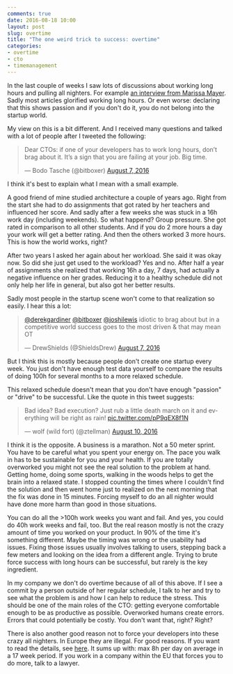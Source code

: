 ```yaml
---
comments: true
date: 2016-08-18 10:00
layout: post
slug: overtime
title: "The one weird trick to success: overtime"
categories:
- overtime
- cto
- timemanagement
---
```

In the last couple of weeks I saw lots of discussions about working long hours
and pulling all nighters. For example [an interview from Marissa
Mayer](http://gizmodo.com/marissa-mayer-you-too-can-work-130-hours-a-week-if-y-1784822446). Sadly most articles glorified working long hours. Or even worse: declaring that this shows passion and if you don't do it, you do not belong into the startup world.

My view on this is a bit different. And I received many questions and talked
with a lot of people after I tweeted the following:

<blockquote class="twitter-tweet" data-lang="en"><p lang="en" dir="ltr">Dear CTOs: if one of your developers has to work long hours, don’t brag about it. It’s a sign that you are failing at your job. Big time.</p>&mdash; Bodo Tasche (@bitboxer) <a href="https://twitter.com/bitboxer/status/762268952416452608">August 7, 2016</a></blockquote>
<script async src="//platform.twitter.com/widgets.js" charset="utf-8"></script>

I think it's best to explain what I mean with a small example.

A good friend of mine studied architecture a couple of years ago. Right from the
start she had to do assignments that got rated by her teachers and influenced
her score. And sadly after a few weeks she was stuck in a 16h work day
(including weekends). So what happend? Group pressure. She got rated in
comparison to all other students. And if you do 2 more hours a day your work
will get a better rating. And then the others worked 3 more hours. This is how the world works, right?

After two years I asked her again about her workload. She said it was okay now.
So did she just get used to the workload? Yes and no. After half a year of
assignments she realized that working 16h a day, 7 days, had actually a negative
influence on her grades. Reducing it to a healthy schedule did not only help her
life in general, but also got her better results.

Sadly most people in the startup scene won't come to that realization so easily.
I hear this a lot:

<blockquote class="twitter-tweet" data-lang="en"><p lang="en" dir="ltr"><a href="https://twitter.com/derekgardiner">@derekgardiner</a> <a href="https://twitter.com/bitboxer">@bitboxer</a> <a href="https://twitter.com/joshilewis">@joshilewis</a>  idiotic to brag about but in a competitive world success goes to the most driven &amp; that may mean OT</p>&mdash; DrewShields (@ShieldsDrew) <a href="https://twitter.com/ShieldsDrew/status/762389736023437312">August 7, 2016</a></blockquote>
<script async src="//platform.twitter.com/widgets.js" charset="utf-8"></script>

But I think this is mostly because people don't create one startup every
week. You just don't have enough test data yourself to compare the results of
doing 100h for several months to a more relaxed schedule.

This relaxed schedule doesn't mean that you don't have enough "passion" or
"drive" to be successful. Like the quote in this tweet suggests:

<blockquote class="twitter-tweet" data-lang="en"><p lang="en" dir="ltr">Bad idea? Bad execution? Just rub a little death march on it and everything will be right as rain! <a href="https://t.co/pP9qEX8f1N">pic.twitter.com/pP9qEX8f1N</a></p>&mdash; wolf (wild fort) (@ztellman) <a href="https://twitter.com/ztellman/status/763421908817719296">August 10, 2016</a></blockquote>
<script async src="//platform.twitter.com/widgets.js" charset="utf-8"></script>

I think it is the opposite. A business is a marathon. Not a 50 meter sprint. You
have to be careful what you spent your energy on. The pace you walk in has to be
sustainable for you and your health. If you are totally overworked you might not
see the real solution to the problem at hand. Getting home, doing some sports,
walking in the woods helps to get the brain into a relaxed state. I stopped
counting the times where I couldn't find the solution and then went home just to
realized on the next morning that the fix was done in 15 minutes. Forcing myself
to do an all nighter would have done more harm than good in those situations.

You can do all the >100h work weeks you want and fail. And yes, you could do 40h
work weeks and fail, too. But the real reason mostly is not the crazy amount of
time you worked on your product. In 90% of the time it's something different.
Maybe the timing was wrong or the usability had issues. Fixing those issues
usually involves talking to users, stepping back a few meters and looking on the
idea from a different angle. Trying to brute force success with long hours can
be successful, but rarely is the key ingredient.

In my company we don't do overtime because of all of this above. If I see a
commit by a person outside of her regular schedule, I talk to her and try to see
what the problem is and how I can help to reduce the stress. This should be one
of the main roles of the CTO: getting everyone comfortable enough to be as
productive as possible. Overworked humans create errors. Errors that could
potentially be costly. You don't want that, right? Right?

There is also another good reason not to force your developers into these crazy
all nighters. In Europe they are illegal. For good reasons. If you want to read
the details, see [here](https://en.wikipedia.org/wiki/Overtime#European_Union).
It sums up with: max 8h per day on average in a 17 week period. If you work in a
company within the EU that forces you to do more, talk to a lawyer.


